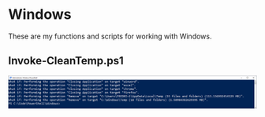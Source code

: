 # Windows

These are my functions and scripts for working with Windows.

Invoke-CleanTemp.ps1
--------------------

![alt text](https://github.com/FredrikWall/PowerShell/blob/master/Windows/invoke-CleanTemp.png?raw=true)



